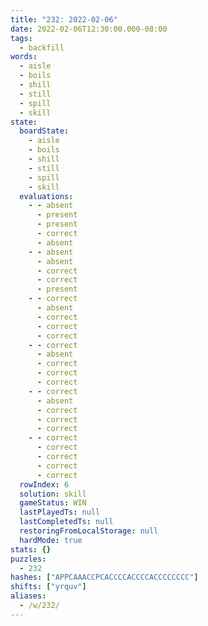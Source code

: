```yaml
---
title: "232: 2022-02-06"
date: 2022-02-06T12:30:00.000-08:00
tags:
  - backfill
words:
  - aisle
  - boils
  - shill
  - still
  - spill
  - skill
state:
  boardState:
    - aisle
    - boils
    - shill
    - still
    - spill
    - skill
  evaluations:
    - - absent
      - present
      - present
      - correct
      - absent
    - - absent
      - absent
      - correct
      - correct
      - present
    - - correct
      - absent
      - correct
      - correct
      - correct
    - - correct
      - absent
      - correct
      - correct
      - correct
    - - correct
      - absent
      - correct
      - correct
      - correct
    - - correct
      - correct
      - correct
      - correct
      - correct
  rowIndex: 6
  solution: skill
  gameStatus: WIN
  lastPlayedTs: null
  lastCompletedTs: null
  restoringFromLocalStorage: null
  hardMode: true
stats: {}
puzzles:
  - 232
hashes: ["APPCAAACCPCACCCCACCCCACCCCCCCC"]
shifts: ["yrquv"]
aliases:
  - /w/232/
---
```

<!-- more -->
